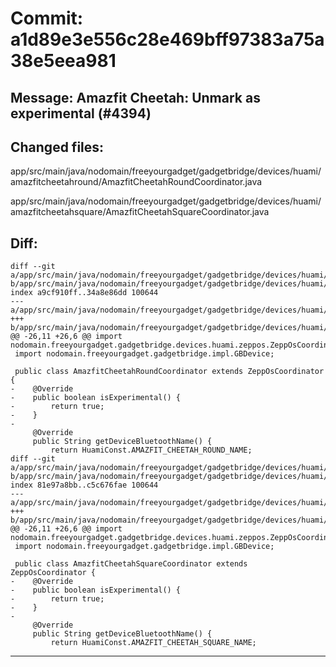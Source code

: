 # Commit: a1d89e3e556c28e469bff97383a75a38e5eea981
## Message: Amazfit Cheetah: Unmark as experimental (#4394)
## Changed files:
app/src/main/java/nodomain/freeyourgadget/gadgetbridge/devices/huami/amazfitcheetahround/AmazfitCheetahRoundCoordinator.java

app/src/main/java/nodomain/freeyourgadget/gadgetbridge/devices/huami/amazfitcheetahsquare/AmazfitCheetahSquareCoordinator.java

## Diff:
```
diff --git a/app/src/main/java/nodomain/freeyourgadget/gadgetbridge/devices/huami/amazfitcheetahround/AmazfitCheetahRoundCoordinator.java b/app/src/main/java/nodomain/freeyourgadget/gadgetbridge/devices/huami/amazfitcheetahround/AmazfitCheetahRoundCoordinator.java
index a9cf910ff..34a8e86dd 100644
--- a/app/src/main/java/nodomain/freeyourgadget/gadgetbridge/devices/huami/amazfitcheetahround/AmazfitCheetahRoundCoordinator.java
+++ b/app/src/main/java/nodomain/freeyourgadget/gadgetbridge/devices/huami/amazfitcheetahround/AmazfitCheetahRoundCoordinator.java
@@ -26,11 +26,6 @@ import nodomain.freeyourgadget.gadgetbridge.devices.huami.zeppos.ZeppOsCoordinat
 import nodomain.freeyourgadget.gadgetbridge.impl.GBDevice;
 
 public class AmazfitCheetahRoundCoordinator extends ZeppOsCoordinator {
-    @Override
-    public boolean isExperimental() {
-        return true;
-    }
-
     @Override
     public String getDeviceBluetoothName() {
         return HuamiConst.AMAZFIT_CHEETAH_ROUND_NAME;
diff --git a/app/src/main/java/nodomain/freeyourgadget/gadgetbridge/devices/huami/amazfitcheetahsquare/AmazfitCheetahSquareCoordinator.java b/app/src/main/java/nodomain/freeyourgadget/gadgetbridge/devices/huami/amazfitcheetahsquare/AmazfitCheetahSquareCoordinator.java
index 81e97a8bb..c5c676fae 100644
--- a/app/src/main/java/nodomain/freeyourgadget/gadgetbridge/devices/huami/amazfitcheetahsquare/AmazfitCheetahSquareCoordinator.java
+++ b/app/src/main/java/nodomain/freeyourgadget/gadgetbridge/devices/huami/amazfitcheetahsquare/AmazfitCheetahSquareCoordinator.java
@@ -26,11 +26,6 @@ import nodomain.freeyourgadget.gadgetbridge.devices.huami.zeppos.ZeppOsCoordinat
 import nodomain.freeyourgadget.gadgetbridge.impl.GBDevice;
 
 public class AmazfitCheetahSquareCoordinator extends ZeppOsCoordinator {
-    @Override
-    public boolean isExperimental() {
-        return true;
-    }
-
     @Override
     public String getDeviceBluetoothName() {
         return HuamiConst.AMAZFIT_CHEETAH_SQUARE_NAME;
```
-----------------------------------

